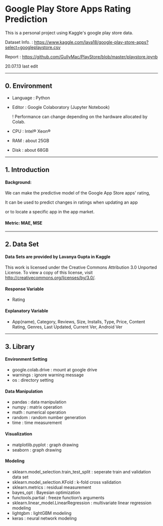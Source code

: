 # Google Play Store Apps Rating Prediction

This is a personal project using Kaggle's google play store data.

Dataset Info. : https://www.kaggle.com/lava18/google-play-store-apps?select=googleplaystore.csv

Report : https://github.com/GullyMac/PlayStore/blob/master/playstore.ipynb

20.07.13 last edit

---

## 0. Environment

* Language : Python
* Editor : Google Colaboratory (Jupyter Notebook)

   ! Performance can change depending on the hardware allocated by Colab.
   
* CPU : Intel® Xeon®
* RAM : about 25GB
* Disk : about 68GB

---

## 1. Introduction

#### Background:

We can make the predictive model of the Google App Store apps' rating,

It can be used to predict changes in ratings when updating an app 

or to locate a specific app in the app market.

#### Metric: MAE, MSE

---

## 2. Data Set

#### Data Sets are provided by Lavanya Gupta in Kaggle

This work is licensed under the Creative Commons Attribution 3.0 Unported License. To view a copy of this license, visit http://creativecommons.org/licenses/by/3.0/.

#### Response Variable

* Rating

#### Explanatory Variable

* App(name), Category, Reviews, Size, Installs, Type, Price, Content Rating, Genres, Last Updated, Current Ver, Android Ver

---

## 3. Library

#### Environment Setting

* google.colab.drive : mount at google drive
* warnings : ignore warning message
* os : directory setting

#### Data Manipulation

* pandas : data manipulation
* numpy : matrix operation
* math : numerical operation
* random : random number generation
* time : time measurement

#### Visualization

* matplotlib.pyplot : graph drawing
* seaborn : graph drawing

#### Modeling

* sklearn.model_selection.train_test_split : seperate train and validation data set
* sklearn.model_selection.KFold : k-fold cross validation
* sklearn.metrics : residual measurement
* bayes_opt : Bayesian optimization
* functools.partial : freeze function’s arguments
* sklearn.linear_model.LinearRegression : multivariate linear regression modeling
* lightgbm : lightGBM modeling
* keras : neural network modeling
